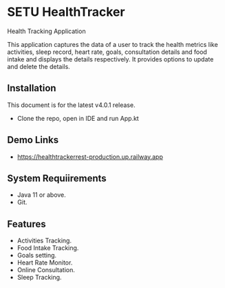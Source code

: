 # SETU HealthTracker
Health Tracking Application 

This application captures the data of a user to track the health metrics like activities, sleep record, heart rate, goals, consultation details and food intake and displays the details respectively. It provides options to update and delete the details.

## Installation

This document is for the latest v4.0.1 release.

- Clone the repo, open in IDE and run App.kt

## Demo Links

- https://healthtrackerrest-production.up.railway.app

## System Requiirements

- Java 11 or above.
- Git.

## Features

- Activities Tracking.
- Food Intake Tracking.
- Goals setting.
- Heart Rate Monitor.
- Online Consultation.
- Sleep Tracking.



